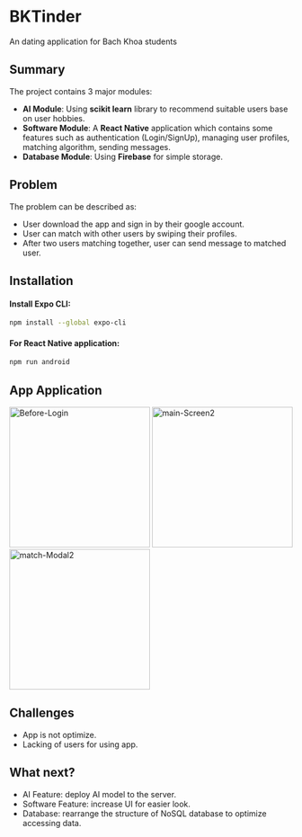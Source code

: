 # BKTinder
An dating application for Bach Khoa students

## Summary
The project contains 3 major modules:
* **AI Module**: Using **scikit learn** library to recommend suitable users base on user hobbies.
* **Software Module**: A **React Native** application which contains some features such as authentication (Login/SignUp), managing user profiles, matching algorithm, sending messages.
* **Database Module**: Using **Firebase** for simple storage.

## Problem
The problem can be described as:
* User download the app and sign in by their google account.
* User can match with other users by swiping their profiles.
* After two users matching together, user can send message to matched user.

## Installation
#### Install Expo CLI:
```bash
npm install --global expo-cli
```
#### For React Native application:
```bash
npm run android
```
## App Application
<a href="https://ibb.co/cvysdbm"><img src="https://i.ibb.co/n0wKS3W/Before-Login.png" alt="Before-Login" border="0" width="250"></a>
<a href="https://ibb.co/CwR6nJp"><img src="https://i.ibb.co/wd57KJZ/main-Screen2.png" alt="main-Screen2" border="0" width="250"></a>
<a href="https://ibb.co/smXcN4M"><img src="https://i.ibb.co/PmVJPyf/match-Modal2.png" alt="match-Modal2" border="0" width="250"></a>

## Challenges
* App is not optimize.
* Lacking of users for using app.

## What next?
* AI Feature: deploy AI model to the server.
* Software Feature: increase UI for easier look.
* Database: rearrange the structure of NoSQL database to optimize accessing data.

